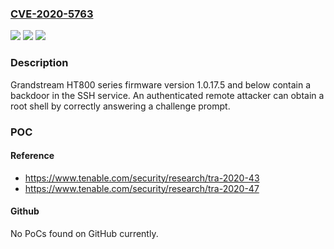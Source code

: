 ### [CVE-2020-5763](https://cve.mitre.org/cgi-bin/cvename.cgi?name=CVE-2020-5763)
![](https://img.shields.io/static/v1?label=Product&message=Grandstream%20HT800%20Series&color=blue)
![](https://img.shields.io/static/v1?label=Version&message=n%2Fa&color=blue)
![](https://img.shields.io/static/v1?label=Vulnerability&message=CWE-489&color=brighgreen)

### Description

Grandstream HT800 series firmware version 1.0.17.5 and below contain a backdoor in the SSH service. An authenticated remote attacker can obtain a root shell by correctly answering a challenge prompt.

### POC

#### Reference
- https://www.tenable.com/security/research/tra-2020-43
- https://www.tenable.com/security/research/tra-2020-47

#### Github
No PoCs found on GitHub currently.

